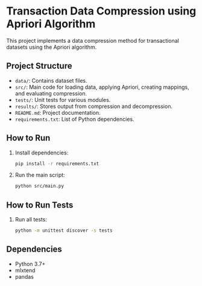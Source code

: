 # Transaction Data Compression using Apriori Algorithm

This project implements a data compression method for transactional datasets using the Apriori algorithm.

## Project Structure

- `data/`: Contains dataset files.
- `src/`: Main code for loading data, applying Apriori, creating mappings, and evaluating compression.
- `tests/`: Unit tests for various modules.
- `results/`: Stores output from compression and decompression.
- `README.md`: Project documentation.
- `requirements.txt`: List of Python dependencies.

## How to Run

1. Install dependencies:
   ```bash
   pip install -r requirements.txt
   ```
2. Run the main script:
   ```bash
   python src/main.py
   ```

## How to Run Tests

1. Run all tests:
   ```bash
   python -m unittest discover -s tests
   ```

## Dependencies

- Python 3.7+
- mlxtend
- pandas

